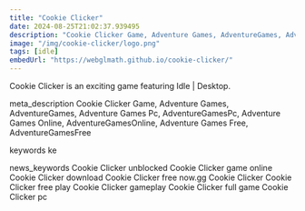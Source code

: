 ```yaml
---
title: "Cookie Clicker"
date: 2024-08-25T21:02:37.939495
description: "Cookie Clicker Game, Adventure Games, AdventureGames, Adventure Games Pc, AdventureGamesPc, Adventure Games Online, AdventureGamesOnline, Adventure Games Free, AdventureGamesFree"
image: "/img/cookie-clicker/logo.png"
tags: [idle]
embedUrl: "https://webglmath.github.io/cookie-clicker/"
---
```


Cookie Clicker is an exciting game featuring Idle | Desktop.

meta_description
Cookie Clicker Game, Adventure Games, AdventureGames, Adventure Games Pc, AdventureGamesPc, Adventure Games Online, AdventureGamesOnline, Adventure Games Free, AdventureGamesFree


keywords
ke


news_keywords
Cookie Clicker unblocked Cookie Clicker game online Cookie Clicker download Cookie Clicker free now.gg Cookie Clicker Cookie Clicker free play Cookie Clicker gameplay Cookie Clicker full game Cookie Clicker pc
